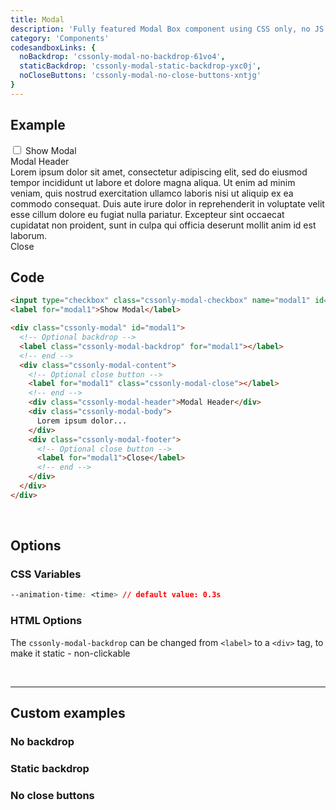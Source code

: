 ```yaml
---
title: Modal
description: 'Fully featured Modal Box component using CSS only, no JS at all'
category: 'Components'
codesandboxLinks: {
  noBackdrop: 'cssonly-modal-no-backdrop-61vo4',
  staticBackdrop: 'cssonly-modal-static-backdrop-yxc0j',
  noCloseButtons: 'cssonly-modal-no-close-buttons-xntjg'
}
---
```


## Example
<style>
  .dark .cssonly-modal .cssonly-modal-content {
    color: #44403c;
    --non-filled-color: rgb(209, 213, 219);
  }
</style>
<div class="p-10 text-center">
  <input type="checkbox" class="cssonly-modal-checkbox" name="modal1" id="modal1" />
  <label for="modal1" class="cursor-pointer">Show Modal</label>

  <div class="cssonly-modal" id="modal1">
    <label class="cssonly-modal-backdrop" for="modal1"></label>
    <div class="cssonly-modal-content text-left">
      <label for="modal1" class="cssonly-modal-close"></label>
      <div class="cssonly-modal-header">Modal Header</div>
      <div class="cssonly-modal-body">
        Lorem ipsum dolor sit amet, consectetur adipiscing elit, sed do
        eiusmod tempor incididunt ut labore et dolore magna aliqua. Ut
        enim ad minim veniam, quis nostrud exercitation ullamco laboris
        nisi ut aliquip ex ea commodo consequat. Duis aute irure dolor in
        reprehenderit in voluptate velit esse cillum dolore eu fugiat
        nulla pariatur. Excepteur sint occaecat cupidatat non proident,
        sunt in culpa qui officia deserunt mollit anim id est laborum.
      </div>
      <div class="cssonly-modal-footer">
        <label for="modal1"><a>Close</a></label>
      </div>
    </div>
  </div>
</div>

## Code
```html
<input type="checkbox" class="cssonly-modal-checkbox" name="modal1" id="modal1" />
<label for="modal1">Show Modal</label>

<div class="cssonly-modal" id="modal1">
  <!-- Optional backdrop -->
  <label class="cssonly-modal-backdrop" for="modal1"></label>
  <!-- end -->
  <div class="cssonly-modal-content">
    <!-- Optional close button -->
    <label for="modal1" class="cssonly-modal-close"></label>
    <!-- end -->
    <div class="cssonly-modal-header">Modal Header</div>
    <div class="cssonly-modal-body">
      Lorem ipsum dolor...
    </div>
    <div class="cssonly-modal-footer">
      <!-- Optional close button -->
      <label for="modal1">Close</label>
      <!-- end -->
    </div>
  </div>
</div>
```
<br>

## Options

### CSS Variables
```css
--animation-time: <time> // default value: 0.3s
```

### HTML Options ###
<d-alert type="info">

The `cssonly-modal-backdrop` can be changed from `<label>` to a `<div>` tag, to make it static - non-clickable

</d-alert>

<br>


---

## Custom examples

### No backdrop
<app-code-sandbox :url="codesandboxLinks.noBackdrop" iframe-height="320px"></app-code-sandbox>

### Static backdrop
<app-code-sandbox :url="codesandboxLinks.staticBackdrop" iframe-height="320px"></app-code-sandbox>

### No close buttons
<app-code-sandbox :url="codesandboxLinks.noCloseButtons" iframe-height="320px"></app-code-sandbox>
